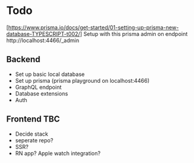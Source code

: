 # Todo
[https://www.prisma.io/docs/get-started/01-setting-up-prisma-new-database-TYPESCRIPT-t002/] Setup with this
prisma admin on endpoint http://localhost:4466/_admin
## Backend
  - Set up basic local database
  - Set up prisma (prisma playground on localhost:4466)
  - GraphQL endpoint
  - Database extensions
  - Auth



## Frontend TBC
  - Decide stack
  - seperate repo?
  - SSR?
  - RN app? Apple watch integration?
